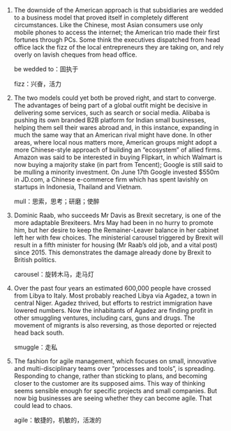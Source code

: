 1. The downside of the American approach is that subsidiaries are wedded to a business model that proved itself in completely different circumstances. Like the Chinese, most Asian consumers use only mobile phones to access the internet; the American trio made their first fortunes through PCs. Some think the executives dispatched from head office lack the fizz of the local entrepreneurs they are taking on, and rely overly on lavish cheques from head office.

   be wedded to：固执于

   fizz：兴奋，活力

   

2. The two models could yet both be proved right, and start to converge. The advantages of being part of a global outfit might be decisive in delivering some services, such as search or social media. Alibaba is pushing its own branded B2B platform for Indian small businesses, helping them sell their wares abroad and, in this instance, expanding in much the same way that an American rival might have done. In other areas, where local nous matters more, American groups might adopt a more Chinese-style approach of building an “ecosystem” of allied firms. Amazon was said to be interested in buying Flipkart, in which Walmart is now buying a majority stake (in part from Tencent); Google is still said to be mulling a minority investment. On June 17th Google invested $550m in JD.com, a Chinese e-commerce firm which has spent lavishly on startups in Indonesia, Thailand and Vietnam.

   mull：思索，思考；研磨；使醉

   

3. Dominic Raab, who succeeds Mr Davis as Brexit secretary, is one of the more adaptable Brexiteers. Mrs May had been in no hurry to promote him, but her desire to keep the Remainer-Leaver balance in her cabinet left her with few choices. The ministerial carousel triggered by Brexit will result in a fifth minister for housing (Mr Raab’s old job, and a vital post) since 2015. This demonstrates the damage already done by Brexit to British politics.

   carousel：旋转木马，走马灯

   

4. Over the past four years an estimated 600,000 people have crossed from Libya to Italy. Most probably reached Libya via Agadez, a town in central Niger. Agadez thrived, but efforts to restrict immigration have lowered numbers. Now the inhabitants of Agadez are finding profit in other smuggling ventures, including cars, guns and drugs. The movement of migrants is also reversing, as those deported or rejected head back south.

   smuggle：走私

   

5. The fashion for agile management, which focuses on small, innovative and multi-disciplinary teams over “processes and tools”, is spreading. Responding to change, rather than sticking to plans, and becoming closer to the customer are its supposed aims. This way of thinking seems sensible enough for specific projects and small companies. But now big businesses are seeing whether they can become agile. That could lead to chaos.

   agile：敏捷的，机敏的，活泼的